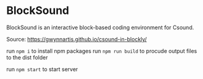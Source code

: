 # BlockSound
BlockSound is an interactive block-based coding environment for Csound. 

Source: https://gwynnartis.github.io/csound-in-blockly/

run `npm i` to install npm packages 
run `npm run build` to procude output files to the dist folder

run `npm start` to start server